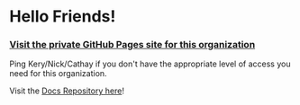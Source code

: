 <!--

**Here are some ideas to get you started:**

🙋‍♀️ A short introduction - what is your organization all about?
🌈 Contribution guidelines - how can the community get involved?
👩‍💻 Useful resources - where can the community find your docs? Is there anything else the community should know?
🍿 Fun facts - what does your team eat for breakfast?
🧙 Remember, you can do mighty things with the power of [Markdown](https://guides.github.com/features/mastering-markdown/)
-->

# Hello Friends!

### [Visit the private GitHub Pages site for this organization](https://urban-tribble-c7dc028f.pages.github.io/)

Ping Kery/Nick/Cathay if you don't have the appropriate level of access you need for this organization.

Visit the [Docs Repository here](https://github.com/Sage-CRE/docs)!
